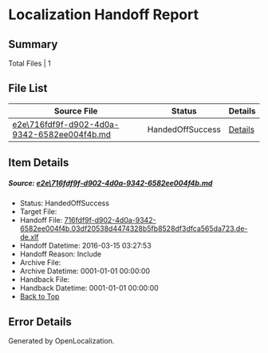 # <a name='report-top'></a> Localization Handoff Report

## Summary
 Total Files | 1

## File List
 Source File | Status | Details 
 ----------- | ------ | ------- 
 [e2e\716fdf9f-d902-4d0a-9342-6582ee004f4b.md](https://github.com/OpenLocalizationTest/oltest/blob/020a627b47e7ba95611f9462a6d92d7765444fb3/e2e/716fdf9f-d902-4d0a-9342-6582ee004f4b.md) | HandedOffSuccess | [Details](#140911391ce749c58bea2c6f91d8d1d1b06fccb84)

## Item Details
##### <a name='140911391ce749c58bea2c6f91d8d1d1b06fccb84'></a> Source: [e2e\716fdf9f-d902-4d0a-9342-6582ee004f4b.md](https://github.com/OpenLocalizationTest/oltest/blob/020a627b47e7ba95611f9462a6d92d7765444fb3/e2e/716fdf9f-d902-4d0a-9342-6582ee004f4b.md)
* Status: HandedOffSuccess
* Target File: 
* Handoff File: [716fdf9f-d902-4d0a-9342-6582ee004f4b.03df20538d4474328b5fb8528df3dfca565da723.de-de.xlf](https://github.com/OpenLocalizationTestOrg/olhandoff/blob/1715b8d421c8aae537d93e6e86ff3f3cec94f376/ol-handoff/OpenLocalizationTestOrg/oltest.de-de/yuwzho/ht/716fdf9f-d902-4d0a-9342-6582ee004f4b.03df20538d4474328b5fb8528df3dfca565da723.de-de.xlf)
* Handoff Datetime: 2016-03-15 03:27:53
* Handoff Reason: Include
* Archive File: 
* Archive Datetime: 0001-01-01 00:00:00
* Handback File: 
* Handback Datetime: 0001-01-01 00:00:00
* [Back to Top](#report-top)


## Error Details

Generated by OpenLocalization.
